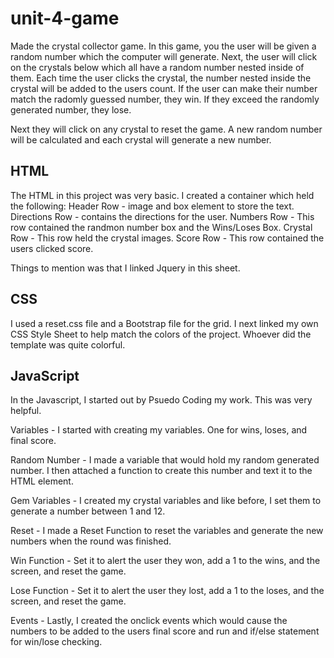 # unit-4-game
Made the crystal collector game. In this game, you the user will be given a random number which the computer will generate. Next, the user will click on the crystals below which all have a random number nested inside of them. Each time the user clicks the crystal, the number nested inside the crystal will be added to the users count. If the user can make their number match the radomly guessed number, they win. If they exceed the randomly generated number, they lose.

Next they will click on any crystal to reset the game. A new random number will be calculated and each crystal will generate a new number. 

## HTML

The HTML in this project was very basic. I created a container which held the following:
Header Row -  image and box element to store the text.
Directions Row - contains the directions for the user.
Numbers Row - This row contained the randmon number box and the Wins/Loses Box.
Crystal Row - This row held the crystal images.
Score Row - This row contained the users clicked score.

Things to mention was that I linked Jquery in this sheet. 

## CSS
I used a reset.css file and a Bootstrap file for the grid. I next linked my own CSS Style Sheet to help match the colors of the project. Whoever did the template was quite colorful.

## JavaScript
In the Javascript, I started out by Psuedo Coding my work. This was very helpful.

Variables -  I started with creating my variables. One for wins, loses, and final score. 

Random Number - I made a variable that would hold my random generated number. I then attached a function to create this number and text it to the HTML element. 

Gem Variables - I created my crystal variables and like before, I set them to generate a number between 1 and 12.

Reset - I made a Reset Function to reset the variables and generate the new numbers when the round was finished. 

Win Function - Set it to alert the user they won, add a 1 to the wins, and the screen, and reset the game. 

Lose Function - Set it to alert the user they lost, add a 1 to the loses, and the screen, and reset the game. 

Events - Lastly, I created the onclick events which would cause the numbers to be added to the users final score and run and if/else statement for win/lose checking. 





